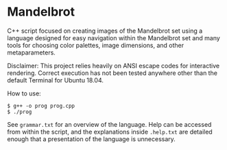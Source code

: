 # Mandelbrot

C++ script focused on creating images of the Mandelbrot set using a language designed for easy navigation within the Mandelbrot set and many tools for choosing color palettes, image dimensions, and other metaparameters.

Disclaimer: This project relies heavily on ANSI escape codes for interactive rendering. Correct execution has not been tested anywhere other than the default Terminal for Ubuntu 18.04.

How to use:

```
$ g++ -o prog prog.cpp
$ ./prog
```


See `grammar.txt` for an overview of the language. Help can be accessed from within the script, and the explanations inside `.help.txt` are detailed enough that a presentation of the language is unnecessary.

